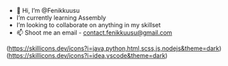 - 👋 Hi, I’m @Fenikkuusu
- I’m currently learning Assembly
- I’m looking to collaborate on anything in my skillset
- 📫 Shoot me an email - contact.fenikkuusu@gmail.com

(https://skillicons.dev/icons?i=java,python,html,scss,js,nodejs&theme=dark)\
(https://skillicons.dev/icons?i=idea,vscode&theme=dark)
